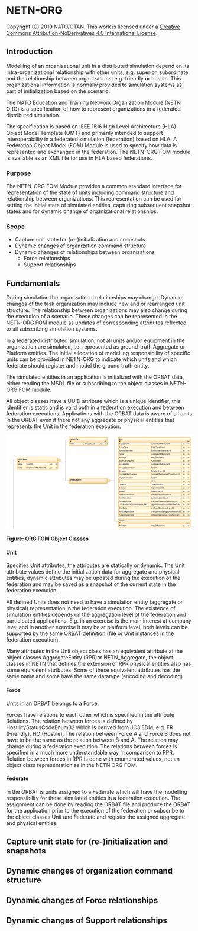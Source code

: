 # NETN-ORG
Copyright (C) 2019 NATO/OTAN.
This work is licensed under a [Creative Commons Attribution-NoDerivatives 4.0 International License](LICENCE.md).

## Introduction
Modelling of an organizational unit in a distributed simulation depend on its intra-organizational relationship with other units, e.g. superior, subordinate, and the relationship between organizations, e.g. friendly or hostile. This organizational information is normally provided to simulation systems as part of initialization based on the scenario.

The NATO Education and Training Network Organization Module (NETN ORG) is a specification of how to represent organizations in a federated distributed simulation.

The specification is based on IEEE 1516 High Level Architecture (HLA) Object Model Template (OMT) and primarily intended to support interoperability in a federated simulation (federation) based on HLA. A Federation Object Model (FOM) Module is used to specify how data is represented and exchanged in the federation. The NETN-ORG FOM module is available as an XML file for use in HLA based federations.

### Purpose

The NETN-ORG FOM Module provides a common standard interface for representation of the state of units including command structure and relationship between organizations. This representation can be used for setting the initial state of simulated entities, capturing subsequent snapshot states and for dynamic change of organizational relationships.

### Scope

- Capture unit state for (re-)initialization and snapshots
- Dynamic changes of organization command structure
- Dynamic changes of relationships between organizations
  - Force relationships
  - Support relationships


## Fundamentals

During simulation the organizational relationships may change. Dynamic changes of the task organization may include new and or rearranged unit structure. The relationship between organizations may also change during the execution of a scenario. These changes can be represented in the NETN-ORG FOM module as updates of corresponding attributes reflected to all subscribing simulation systems.

In a federated distributed simulation, not all units and/or equipment in the organization are simulated, i.e. represented as ground-truth Aggregate or Platform entities. The initial allocation of modelling responsibility of specific units can be provided in NETN-ORG to indicate which units and which federate should register and model the ground truth entity.

The simulated entities in an application is initialized with the ORBAT data, either reading the MSDL file or subscribing to the object classes in NETN-ORG FOM module.

All object classes have a UUID attribute which is a unique identifier, this identifier is static and is valid both in a federation execution and between federation executions. Applications with the ORBAT data is aware of all units in the ORBAT even if there not any aggregate or physical entities that represents the Unit in the federation execution.

<img src=./objectclasses.png>

**Figure: ORG FOM Object Classes**

#### Unit

Specifies Unit attributes, the attributes are statically or dynamic. The Unit attribute values define the initialization data for aggregate and physical entities, dynamic attributes may be updated during the execution of the federation and may be saved as a snapshot of the current state in the federation execution.

All defined Units does not need to have a simulation entity (aggregate or physical) representation in the federation execution. The existence of simulation entities depends on the aggregation level of the federation and participated applications. E.g. in an exercise is the main interest at company level and in another exercise it may be at platform level, both levels can be supported by the same ORBAT definition (file or Unit instances in the federation execution).

Many attributes in the Unit object class has an equivalent attribute at the object classes AggregateEntity (RPR)or NETN_Aggregate, the object classes in NETN that defines the extension of RPR physical entities also has some equivalent attributes. Some of these equivalent attributes has the same name and some have the same datatype (encoding and decoding).

#### Force

Units in an ORBAT belongs to a Force. 
 
Forces have relations to each other which is specified in the attribute Relations. 
The relation between forces is defined by HostilityStatusCodeEnum32 which is derived from JC3IEDM, e.g. FR (Friendly),  HO (Hostile). 
The relation between Force A and Force B does not have to be the same as the relation between B and A. 
The relation may change during a federation execution.
The relations between forces is specified in a much more understandable way in comparison to RPR. Relation between forces in RPR is done with enumerated values, not an object class representation as in the NETN ORG FOM.

#### Federate

In the ORBAT is units assigned to a Federate which will have the modelling responsibility for these simulated entities in a federation execution. The assignment can be done by reading the ORBAT file and produce the ORBAT for the application prior to the execution of the federation or subscribe to the object classes Unit and Federate and register the assigned aggregate and physical entities.

## Capture unit state for (re-)initialization and snapshots
## Dynamic changes of organization command structure
## Dynamic changes of Force relationships
## Dynamic changes of Support relationships
